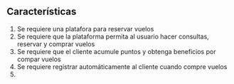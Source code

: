 ## Características
1. Se requiere una platafora para reservar vuelos
2. Se requiere que la plataforma permita al usuario hacer consultas, reservar y comprar vuelos
3. Se requiere que el cliente acumule puntos y obtenga beneficios por compar vuelos
4. Se requiere registrar automáticamente al cliente cuando compre vuelos
5. 
